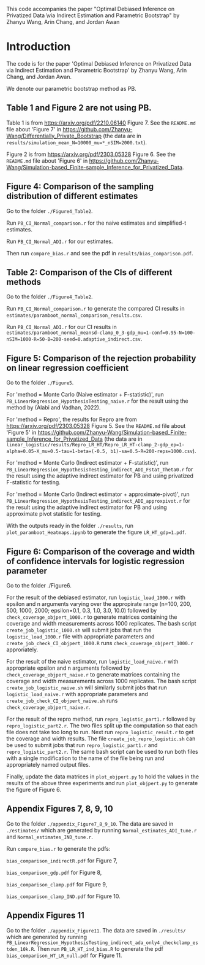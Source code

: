 This code accompanies the paper "Optimal Debiased Inference on Privatized Data \\via Indirect Estimation and Parametric Bootstrap" by Zhanyu Wang, Arin Chang, and Jordan Awan

# Introduction
The code is for the paper 'Optimal Debiased Inference on Privatized Data
via Indirect Estimation and Parametric Bootstrap' by Zhanyu Wang, Arin Chang, and Jordan Awan. 

We denote our parametric bootstrap method as PB.

## Table 1 and Figure 2 are not using PB.
Table 1 is from https://arxiv.org/pdf/2210.06140 Figure 7. See the `README.md` file about 'Figure 7' in https://github.com/Zhanyu-Wang/Differentially_Private_Bootstrap (the data are in `results/simulation_mean_N=10000_mu=*_nSIM=2000.txt`).

Figure 2 is from https://arxiv.org/pdf/2303.05328 Figure 6. See the `README.md` file about 'Figure 6' in https://github.com/Zhanyu-Wang/Simulation-based_Finite-sample_Inference_for_Privatized_Data.

## Figure 4: Comparison of the sampling distribution of different estimates
Go to the folder `./Figure4_Table2`.

Run `PB_CI_Normal_comparison.r` for the naive estimates and simplified-t estimates. 

Run `PB_CI_Normal_ADI.r` for our estimates. 

Then run `compare_bias.r` and see the pdf in `results/bias_comparison.pdf`.

## Table 2: Comparison of the CIs of different methods
Go to the folder `./Figure4_Table2`.

Run `PB_CI_Normal_comparison.r` to generate the compared CI results in `estimates/paramboot_normal_comparison_results.csv`. 

Run `PB_CI_Normal_ADI.r` for our CI results in `estimates/paramboot_normal_meansd-clamp_0_3-gdp_mu=1-conf=0.95-N=100-nSIM=1000-R=50-B=200-seed=0.adaptive_indirect.csv`.

## Figure 5: Comparison of the rejection probability on linear regression coefficient
Go to the folder `./Figure5`.

For 'method = Monte Carlo (Naive estimator + F-statistic)', run `PB_LinearRegression_HypothesisTesting_naive.r` for the result using the method by (Alabi and Vadhan, 2022). 

For 'method = Repro', the results for Repro are from https://arxiv.org/pdf/2303.05328 Figure 5. See the `README.md` file about 'Figure 5' in https://github.com/Zhanyu-Wang/Simulation-based_Finite-sample_Inference_for_Privatized_Data (the data are in `linear_logistic/results/Repro_LR_HT/Repro_LR_HT-clamp_2-gdp_ep=1-alpha=0.05-X_mu=0.5-tau=1-beta=(-0.5, b1)-sa=0.5-R=200-reps=1000.csv`). 

For 'method = Monte Carlo (Indirect estimator + F-statistic)', run  `PB_LinearRegression_HypothesisTesting_indirect_ADI_Fstat_Theta0.r` for the result using the adaptive indirect estimator for PB and using privatized F-statistic for testing. 

For 'method = Monte Carlo (Indirect estimator + approximate-pivot)', run  `PB_LinearRegression_HypothesisTesting_indirect_ADI_approxpivot.r` for the result using the adaptive indirect estimator for PB and using approximate pivot statistic for testing. 

With the outputs ready in the folder `./results`, run `plot_paramboot_Heatmaps.ipynb` to generate the figure `LR_HT_gdp=1.pdf`.

## Figure 6: Comparison of the coverage and width of confidence intervals for logistic regression parameter
Go to the folder ./Figure6.

For the result of the debiased estimator, run `logistic_load_1000.r` with epsilon and n arguments varying over the appropirate range (n=100, 200, 500, 1000, 2000; epsilon=0.1, 0.3, 1.0, 3.0, 10.0) followed by `check_coverage_objpert_1000.r` to generate matrices containing the coverage and width measurements across 1000 replicates. The bash script `create_job_logistic_1000.sh` will submit jobs that run the `logistic_load_1000.r` file with appropriate parameters and `create_job_check_CI_objpert_1000.R` runs `check_coverage_objpert_1000.r` approriately. 

For the result of the naive estimator, run `logistic_load_naive.r` with appropriate epsilon and n arguments followed by `check_coverage_objpert_naive.r` to generate matrices containing the coverage and width measurements across 1000 replicates. The bash script `create_job_logistic_naive.sh` will similarly submit jobs that run `logistic_load_naive.r` with appropriate parameters and `create_job_check_CI_objpert_naive.sh` runs `check_coverage_objpert_naive.r`. 

For the result of the repro method, run `repro_logistic_part1.r` followed by `repro_logistic_part2.r`. The two files split up the computation so that each file does not take too long to run. Next run `repro_logistic_result.r` to get the coverage and width results. The file `create_job_repro_logistic.sh` can be used to submit jobs that run `repro_logistic_part1.r` and `repro_logistic_part2.r`. The same bash script can be used to run both files with a single modification to the name of the file being run and appropriately named output files. 

Finally, update the data matrices in `plot_objpert.py` to hold the values in the results of the above three experiments and run `plot_objpert.py` to generate the figure of Figure 6. 


## Appendix Figures 7, 8, 9, 10
Go to the folder `./appendix_Figure7_8_9_10`. The data are saved in `./estimates/` which are generated by running `Normal_estimates_ADI_tune.r` and `Normal_estimates_IND_tune.r`. 

Run `compare_bias.r` to generate the pdfs: 

`bias_comparison_indirectR.pdf` for Figure 7, 

`bias_comparison_gdp.pdf` for Figure 8, 

`bias_comparison_clamp.pdf` for Figure 9, 

`bias_comparison_clamp_IND.pdf` for Figure 10.

## Appendix Figures 11
Go to the folder `./appendix_Figure11`. The data are saved in `./results/` which are generated by running `PB_LinearRegression_HypothesisTesting_indirect_ada_only4_checkclamp_estden_10k.R`. Then run `PB_LR_HT_ind_bias.R` to generate the pdf `bias_comparison_HT_LR_null.pdf` for Figure 11.

